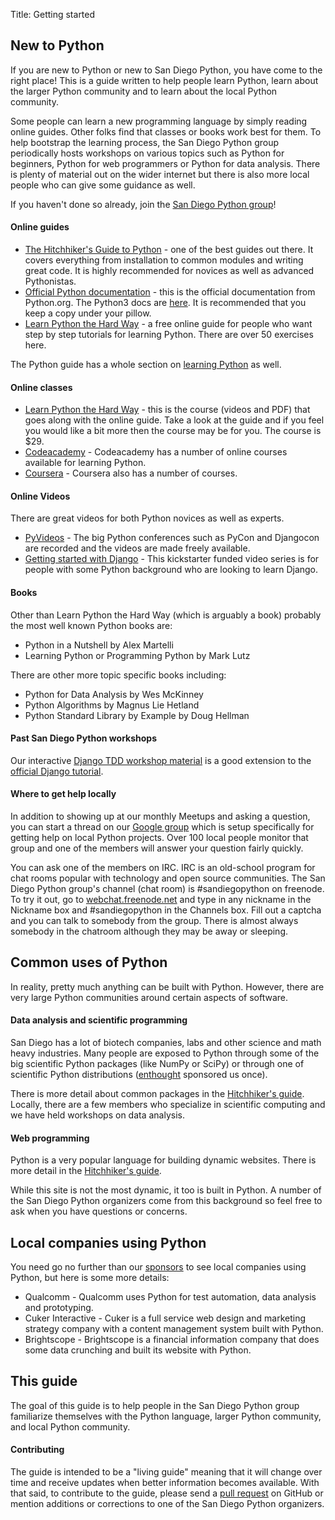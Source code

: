 Title: Getting started

## New to Python

If you are new to Python or new to San Diego Python, you have come to the
right place! This is a guide written to help people learn Python, learn
about the larger Python community and to learn about the local Python
community.

Some people can learn a new programming language by simply reading online
guides. Other folks find that classes or books work best for them. To help
bootstrap the learning process, the San Diego Python group periodically
hosts workshops on various topics such as Python for beginners, Python for
web programmers or Python for data analysis. There is plenty of material out
on the wider internet but there is also more local people who can give
some guidance as well.

If you haven't done so already, join the
[San Diego Python group](http://www.meetup.com/pythonsd/)!


#### Online guides

* [The Hitchhiker's Guide to Python](http://docs.python-guide.org/) - one of the best guides out there. It covers everything from installation to common modules and writing great code. It is highly recommended for novices as
 well as advanced Pythonistas.
* [Official Python documentation](http://docs.python.org/2/) - this is the
 official documentation from Python.org. The Python3 docs are
 [here](http://docs.python.org/3/). It is recommended that you keep a copy
 under your pillow.
* [Learn Python the Hard Way](http://learnpythonthehardway.org/book) - a
 free online guide for people who want step by step tutorials for learning
 Python. There are over 50 exercises here.

The Python guide has a whole section on
[learning Python](http://docs.python-guide.org/en/latest/intro/learning/)
as well.


#### Online classes

* [Learn Python the Hard Way](http://learnpythonthehardway.org/) - this is
 the course (videos and PDF) that goes along with the online guide. Take
 a look at the guide and if you feel you would like a bit more then the
 course may be for you. The course is $29.
* [Codeacademy](http://www.codecademy.com/tracks/python) - Codeacademy has
 a number of online courses available for learning Python.
* [Coursera](https://www.coursera.org/courses?search=python) - Coursera
 also has a number of courses.


#### Online Videos

There are great videos for both Python novices as well as experts.

* [PyVideos](http://pyvideo.org/) - The big Python conferences such as
 PyCon and Djangocon are recorded and the videos are made freely available.
* [Getting started with Django](http://gettingstartedwithdjango.com/) -
 This kickstarter funded video series is for people with some Python
 background who are looking to learn Django.


#### Books

Other than Learn Python the Hard Way (which is arguably a book) probably
the most well known Python books are:

* Python in a Nutshell by Alex Martelli
* Learning Python or Programming Python by Mark Lutz

There are other more topic specific books including:

* Python for Data Analysis by Wes McKinney
* Python Algorithms by Magnus Lie Hetland
* Python Standard Library by Example by Doug Hellman


#### Past San Diego Python workshops

Our interactive [Django TDD workshop material][django tdd] is a good extension to the [official Django tutorial][django tutorial].

[django tdd]: http://test-driven-django-development.readthedocs.org/
[django tutorial]: https://docs.djangoproject.com/en/1.6/intro/ 


#### Where to get help locally

In addition to showing up at our monthly Meetups and asking a question,
you can start a thread on our
[Google group](https://groups.google.com/group/pythonsd) which is setup
specifically for getting help on local Python projects. Over 100 local
people monitor that group and one of the members will answer your
question fairly quickly.

You can ask one of the members on IRC. IRC is an old-school program for
chat rooms popular with technology and open source communities. The San
Diego Python group's channel (chat room) is #sandiegopython on freenode.
To try it out, go to [webchat.freenode.net](http://webchat.freenode.net/)
and type in any nickname in the Nickname box and #sandiegopython in the
Channels box. Fill out a captcha and you can talk to somebody from the
group. There is almost always somebody in the chatroom although they
may be away or sleeping.


## Common uses of Python

In reality, pretty much anything can be built with Python. However, there
are very large Python communities around certain aspects of software.


#### Data analysis and scientific programming

San Diego has a lot of biotech companies, labs and other science and math
heavy industries. Many people are exposed to Python through some of the
big scientific Python packages (like NumPy or SciPy) or through one of
scientific Python distributions ([enthought](https://www.enthought.com/)
sponsored us once).

There is more detail about common packages in the
[Hitchhiker's guide](http://docs.python-guide.org/en/latest/scenarios/scientific/). Locally, there are a few members who specialize in scientific
computing and we have held workshops on data analysis.


#### Web programming

Python is a very popular language for building dynamic websites. There is
more detail in the
[Hitchhiker's guide](http://docs.python-guide.org/en/latest/scenarios/web/).

While this site is not the most dynamic, it too is built in Python. A number
of the San Diego Python organizers come from this background so feel free
to ask when you have questions or concerns.


## Local companies using Python

You need go no further than our [sponsors](http://pythonsd.org) to see
local companies using Python, but here is some more details:

* Qualcomm - Qualcomm uses Python for test automation, data analysis
 and prototyping.
* Cuker Interactive - Cuker is a full service web design and marketing
 strategy company with a content management system built with Python.
* Brightscope - Brightscope is a financial information company that does
 some data crunching and built its website with Python.


## This guide

The goal of this guide is to help people in the San Diego Python group
familiarize themselves with the Python language, larger Python community,
and local Python community.


#### Contributing

The guide is intended to be a "living guide" meaning that it will change
over time and receive updates when better information becomes available.
With that said, to contribute to the guide, please send a
[pull request](https://github.com/pythonsd/pythonsd.org/tree/master/content/pages)
on GitHub or mention additions or corrections to one of the San Diego Python
organizers.
